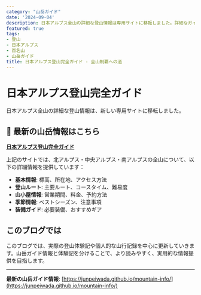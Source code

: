 ```yaml
---
category: "山岳ガイド"
date: '2024-09-04'
description: 日本アルプス全山の詳細な登山情報は専用サイトに移転しました。詳細なガイド情報は新しいサイトでご確認ください。
featured: true
tags:
- 登山
- 日本アルプス
- 百名山
- 山岳ガイド
title: 日本アルプス登山完全ガイド - 全山制覇への道
---
```


# 日本アルプス登山完全ガイド

日本アルプス全山の詳細な登山情報は、新しい専用サイトに移転しました。

## 📍 最新の山岳情報はこちら

**[日本アルプス登山完全ガイド](https://junpeiwada.github.io/mountain-info/)**

上記のサイトでは、北アルプス・中央アルプス・南アルプスの全山について、以下の詳細情報を提供しています：

- **基本情報**: 標高、所在地、アクセス方法
- **登山ルート**: 主要ルート、コースタイム、難易度
- **山小屋情報**: 営業期間、料金、予約方法
- **季節情報**: ベストシーズン、注意事項
- **装備ガイド**: 必要装備、おすすめギア

## このブログでは

このブログでは、実際の登山体験記や個人的な山行記録を中心に更新していきます。山岳ガイド情報と体験記を分けることで、より読みやすく、実用的な情報提供を目指します。

---

**最新の山岳ガイド情報**: [https://junpeiwada.github.io/mountain-info/](https://junpeiwada.github.io/mountain-info/)
